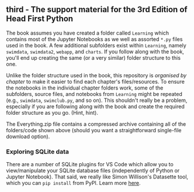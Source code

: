 ## third - The support material for the 3rd Edition of Head First Python

The book assumes you have created a folder called `Learning` which contains most of the Jupyter Notebooks as we well as assorted `*.py` files used in the book. A few additional subfolders exist within `Learning`, namely `swimdata`, `swimdata2`, `webapp`, and `charts`. If you follow along with the book, you'll end up creating the same (or a very similar) folder structure to this one. 

Unlike the folder structure used in the book, this repository is *organised by chapter* to make it easier to find each chapter's files/resources. To ensure the notebooks in the individual chapter folders work, some of the subfolders, source files, and notebooks from `Learning` might be repeated (e.g., `swimdata`, `swimclub.py`, and so on). This shouldn't really be a problem, especially if you are following along with the book and create the required folder structure as you go.  (Hint, hint).

The Everything.zip file contains a compressed archive containing all of the folders/code shown above (should you want a straightforward single-file download option).

### Exploring SQLite data

There are a number of SQLite plugins for VS Code which allow you to view/manipulate your SQLite database files (independently of Python or Jupyter Notebook). That said, we really like Simon Willison's Datasette tool, which you can `pip install` from PyPI.  Learn more [here](https://pypi.org/project/datasette/).
